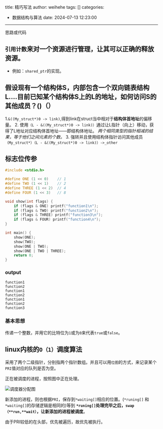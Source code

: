title: 精巧写法
author: weihehe
tags: []
categories:
  - 数据结构与算法
date: 2024-07-13 12:23:00
---
思路或代码
<!-- more -->

## `引用计数`来对一个资源进行管理，让其可以正确的释放资源。
- 例如：`shared_ptr`的实现。

## 假设现有一个结构体S，内部包含一个双向链表结构L....目前已知某个结构体S上的L的地址，如何访问S的其他成员？()（）

1.`&((My_struct*)0 -> link)`,得到link在struct当中相对于**结构体首地址**的偏移量。
2. 使用`（L - &((My_struct*)0 -> link)）`通过让L指针（向上）移动，获得了L地址对应结构体首地址——即结构体地址。
    *两个相同类型的指针相减的结果，等于他们之间元素的个数。*
3. 强转并且使用结构体指针访问其他成员`（My_struct*）（L - &((My_struct*)0 -> link)）->_other`

## 标志位传参
```cpp
#include <stdio.h>

#define ONE (1 << 0)    // 1
#define TWO (1 << 1)    // 2
#define THREE (1 << 2)  // 4
#define FOUR (1 << 3)   // 8

void show(int flags) {
    if (flags & ONE) printf("function1\n");
    if (flags & TWO) printf("function2\n");
    if (flags & THREE) printf("function3\n");
    if (flags & FOUR) printf("function4\n");
}

int main() {
    show(ONE);
    show(TWO);
    show(ONE | TWO);
    show(ONE | TWO | THREE);
    return 0;
}

```
### output

```
function1
function2
function1
function2
function1
function2
function3
```
### 基本思想

传递一个整数，并用它的比特位为`1`或为`0`来代表`true`或`false`。

## linux内核的`O（1）`调度算法

采用了两个二级指针，分别指两个指针数组。并且可以用`位图`的方式，来记录某个`PRI`值对应的队列是否为空。

正在被调度的进程，按照图中正在处理。

![调度器分配图](/images/调度器分配图.png)

新添加的进程，则也根据`PRI`，保存到`*waiting[]`相应的位置。(`*runing[]` 和 `*waiting[]`的存储逻辑是相同的)等到 **`*runing[]`处理完毕之后，`swap（**run,**wait）`，让新添加的进程被调度**。


由于PRI较低的在头部，优先被遍历，故优先被执行。


